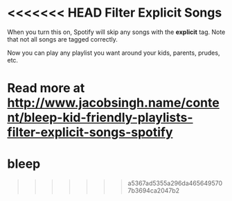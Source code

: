 <<<<<<< HEAD
Filter Explicit Songs 
=====================

When you turn this on, Spotify will skip any songs with the
**explicit** tag.  Note that not all songs are tagged correctly.

Now you can play any playlist you want around your kids, parents, 
prudes, etc.

Read more at http://www.jacobsingh.name/content/bleep-kid-friendly-playlists-filter-explicit-songs-spotify
=======
bleep
=====
>>>>>>> a5367ad5355a296da4656495707b3694ca2047b2
